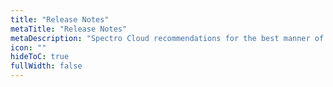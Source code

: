 ```yaml
---
title: "Release Notes"
metaTitle: "Release Notes"
metaDescription: "Spectro Cloud recommendations for the best manner of operations"
icon: ""
hideToC: true
fullWidth: false
---
```

